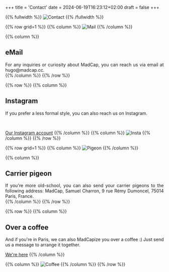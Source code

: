 +++
title = 'Contact'
date = 2024-06-19T16:23:12+02:00
draft = false
+++




<!-- Image haute accueil  -->
{{% fullwidth %}}
![Contact](/contact/im-cont-000.jpg)
{{% /fullwidth %}}




<!-- ######  ligne Mail GRILLE  ###### ? -->
{{% row grid=1  %}}
{{% column %}}
![Mail](/contact/im-cont-001.png)
{{% /column %}}

{{% column %}}
## <div style="text-align: left"> eMail </div>

<div style="text-align: justify"> For any inquiries or curiosity about MadCap, you can reach us via email at hugo@madcap.cc. </div>
{{% /column %}}
{{% /row %}}




<!-- ######  ligne Insta noGRILLE  ###### ? -->
{{% row  %}}
{{% column %}}
## <div style="text-align: left"> Instagram </div>

<div style="text-align: justify"> If you prefer a less formal style, you can also reach us on Instagram. </div>

&nbsp;

[Our Instagram account](https://www.instagram.com/madcap.cc/)
{{% /column %}}
{{% column %}}
![Insta](/contact/im-cont-002.png)
{{% /column %}}
{{% /row %}}





<!-- ######  ligne Pigeon GRILLE  ###### ? -->
{{% row grid=1  %}}
{{% column %}}
![Pigeon](/contact/im-cont-003.png)
{{% /column %}}

{{% column %}}
## <div style="text-align: left"> Carrier pigeon </div>

<div style="text-align: justify"> If you're more old-school, you can also send your carrier pigeons to the following address: MadCap, Samuel Charron, 9 rue Rémy Dumoncel, 75014 Paris, France. </div>
{{% /column %}}
{{% /row %}}




<!-- ######  ligne Café noGRILLE  ###### ? -->
{{% row  %}}
{{% column %}}
## <div style="text-align: left"> Over a coffee </div>

<div style="text-align: justify"> And if you're in Paris, we can also MadCapize you over a coffee :) Just send us a message to arrange it together. </div>

[We're here](https://maps.app.goo.gl/fnuqZY5pXaZwtg7r8)
{{% /column %}}

{{% column %}}
![Coffee](/contact/im-cont-004.png)
{{% /column %}}
{{% /row %}}








